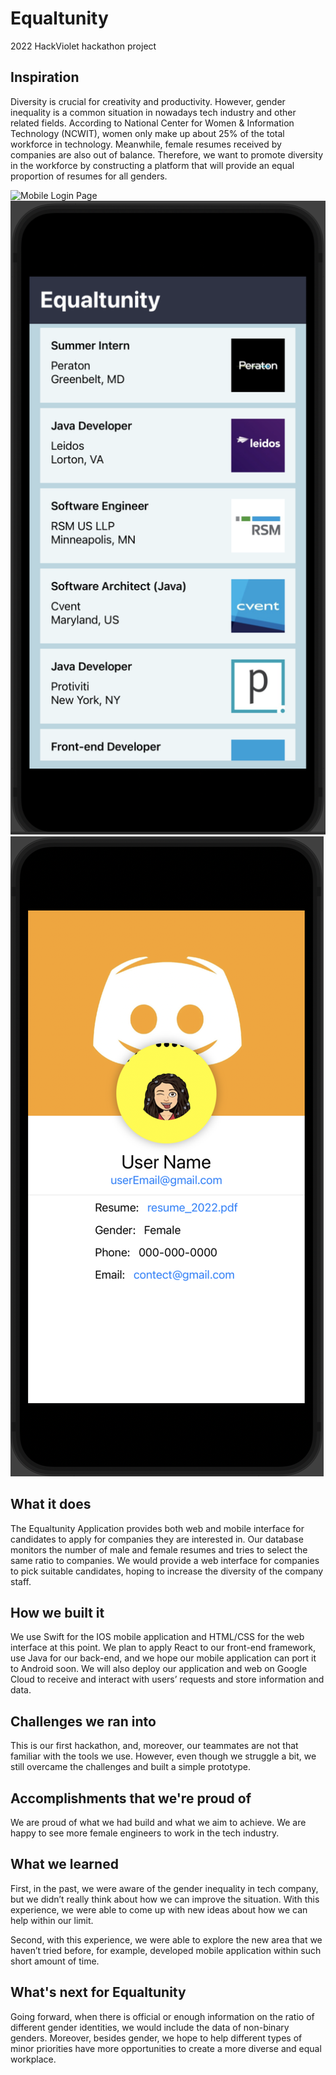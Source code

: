 # Equaltunity
2022 HackViolet hackathon project

## Inspiration
Diversity is crucial for creativity and productivity. However, gender inequality is a common situation in nowadays tech industry and other related fields. According to  National Center for Women & Information Technology (NCWIT), women only make up about 25% of the total workforce in technology. Meanwhile, female resumes received by companies are also out of balance. Therefore, we want to promote diversity in the workforce by constructing a platform that will provide an equal proportion of resumes for all genders. 

![Mobile Login Page](image/login.png)
![Mobile Company List](image/mobile-companylist.png)
![Mobile User Info Page](image/mobile-user.png)

## What it does
The Equaltunity Application provides both web and mobile interface for candidates to apply for companies they are interested in.
Our database monitors the number of male and female resumes and tries to select the same ratio to companies. We would provide a web interface for companies to pick suitable candidates, hoping to increase the diversity of the company staff.

## How we built it
We use Swift for the IOS mobile application and HTML/CSS for the web interface at this point. We plan to apply React to our front-end framework, use Java for our back-end, and we hope our mobile application can port it to Android soon. We will also deploy our application and web on Google Cloud to receive and interact with users’ requests and store information and data. 

## Challenges we ran into
This is our first hackathon, and, moreover,  our teammates are not that familiar with the tools we use. However, even though we struggle a bit, we still overcame the challenges and built a simple prototype.

## Accomplishments that we're proud of
We are proud of what we had build and what we aim to achieve. We are happy to see more female engineers to work in the tech industry.

## What we learned
First, in the past, we were aware of the gender inequality in tech company, but we didn’t really think about how we can improve the situation. With this experience, we were able to come up with new ideas about how we can help within our limit. 


Second, with this experience, we were able to explore the new area that we haven’t tried before, for example, developed mobile application within such short amount of time.

## What's next for Equaltunity
Going forward, when there is official or enough information on the ratio of different gender identities, we would include the data of non-binary genders. Moreover, besides gender, we hope to help different types of minor priorities have more opportunities to create a more diverse and equal workplace.